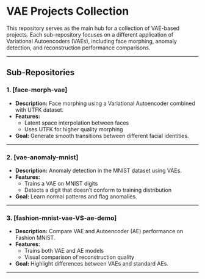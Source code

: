 # VAE Projects Collection

This repository serves as the main hub for a collection of VAE-based projects. Each sub-repository focuses on a
different application of Variational Autoencoders (VAEs), including face morphing, anomaly detection, and
reconstruction performance comparisons.

---

## Sub-Repositories 

### 1. [face-morph-vae]
- **Description:** Face morphing using a Variational Autoencoder combined with UTFK dataset.
- **Features:**
  - Latent space interpolation between faces
  - Uses UTFK for higher quality morphing
- **Goal:** Generate smooth transitions between different facial identities.

---

### 2. [vae-anomaly-mnist]
- **Description:** Anomaly detection in the MNIST dataset using VAEs.
- **Features:**
  - Trains a VAE on MNIST digits
  - Detects a digit that doesn’t conform to training distribution
- **Goal:** Learn normal patterns and flag anomalies.

---

### 3. [fashion-mnist-vae-VS-ae-demo]
- **Description:** Compare VAE and Autoencoder (AE) performance on Fashion MNIST.
- **Features:**
  - Trains both VAE and AE models
  - Visual comparison of reconstruction quality
- **Goal:** Highlight differences between VAEs and standard AEs.

---
